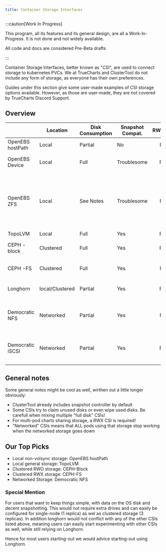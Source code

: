```yaml
---
title: Container Storage Interfaces
---
```


:::caution[Work In Progress]

This program, all its features and its general design, are all a Work-In-Progress. It is not done and not widely available.

All code and docs are considered Pre-Beta drafts

:::

Container Storage Interfaces, better known as "CSI", are used to connect storage to kubernetes PVCs.
We at TrueCharts and ClusterTool do not include any form of storage, as everyone has their own preferences.

Guides under this section give some user-made examples of CSI storage options available.
However, as those are user-made, they are not covered by TrueCharts Discord Support.


## Overview

|                  | Location  | Disk Consumption | Snapshot Compat. | RWO/RWX | Notes                                                                                                                         |
|------------------|-----------|------------------|------------------|:-------:|-------------------------------------------------------------------------------------------------------------------------------|
| OpenEBS hostPath | Local     | Partial          | No               | RWX     |                                                                                                                               |
| OpenEBS Device   | Local     | Full             | Troublesome      | RWO     | Partial snapshotting support                                                                                                  |
| OpenEBS ZFS      | Local     | See Notes        | Troublesome      | RWX     | Snapshots notoriously flaky, Full disk required for zpool, partial zpool can be used for OpenEBS |
| TopoLVM          | Local     | Full             | Yes              | RWO     |                                                                                                    |
| CEPH -block      | Clustered | Full             | Yes              | RWO     | Shares disks with CEPH-FS                                                                       |
| CEPH -FS         | Clustered | Full             | Yes              | RWX     | Shares disks with CEPH-Block                                                                                                 |
| Longhorn         | local/Clustered | Partial   | Yes              | RWO     | RWX untested on TalosOS                                |
| Democratic NFS   | Networked | Partial          | Yes              | RWX     | Requires TrueNAS Cron script due to instability                                                                               |
| Democratic iSCSI | Networked | Partial          | Yes              | RWO     | Requires TrueNAS Cron script due to instability                                                  |


## General notes

Some general notes might be cool as well, wirthen out a little longer obviously:


- ClusterTool already includes snapshot controller by default
- Some CSIs try to claim unused disks or even wipe used disks. Be carefull when mixing multiple "full disk" CSIs!
- For multi-pod charts sharing storage, a RWX CSI is required!
- "Networked" CSIs means that ALL pods using that storage stop working when the networked storage goes down

## Our Top Picks

- Local non-volsync storage: OpenEBS hostPath
- Local general storage: TopoLVM
- Clustered RWO storage: CEPH-Block
- Clustered RWX storage: CEPH-FS
- Networked Storage: Democratic NFS

### Special Mention

For users that want to keep things simple, with data on the OS disk and decent snapshotting.
This would not require extra drives and can easily be configured for single-node (1 replica) as wel as clustered storage (3 replicas).
In addition longhorn would not conflict with any of the other CSIs listed above, meaning users can easily start experimenting with other CSIs as well, while still relying on Longhorn.

Hence for most users starting-out we would advice starting-out using Longhorn.





